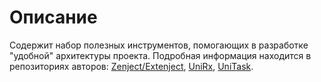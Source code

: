 # Описание
Содержит набор полезных инструментов, помогающих в разработке "удобной" архитектуры проекта.
Подробная информация находится в репозиториях авторов: [Zenject/Extenject](https://github.com/Mathijs-Bakker/Extenject), [UniRx](https://github.com/neuecc/UniRx), [UniTask](https://github.com/Cysharp/UniTask).
